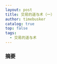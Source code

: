 ```yaml
---
layout: post
title: 交易的道与术（一）
author: timebusker
catalog: true
top: false
tags:
  - 交易的道与术
---
```

### 摘要





